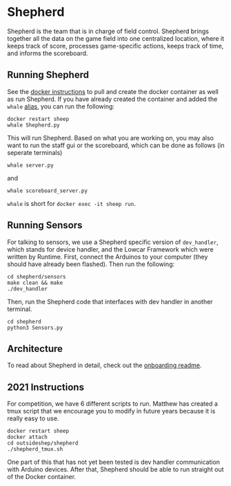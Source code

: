 # Shepherd

Shepherd is the team that is in charge of field control. 
Shepherd brings together all the data on the game field into one centralized location, where it keeps track of score, processes game-specific actions, keeps track of time, and informs the scoreboard.

## Running Shepherd

See the [docker instructions](https://github.com/pioneers/shepherd/blob/docker/setup/howtodocker.md) to pull and create the docker container as well as run Shepherd. If you have already created the container and added the `whale` [alias](https://github.com/pioneers/shepherd/blob/docker/setup/howtodocker.md#setting-up-the-docker-container), you can run the following:
```
docker restart sheep
whale Shepherd.py
```

This will run Shepherd. Based on what you are working on, you may also want to run the staff gui or the scoreboard, which can be done as follows (in seperate terminals)

```
whale server.py
```
and 
```
whale scoreboard_server.py
```

`whale` is short for `docker exec -it sheep run`.

## Running Sensors

For talking to sensors, we use a Shepherd specific version of `dev_handler`, which stands for device handler, and the Lowcar Framework which were written by Runtime. First, connect the Arduinos to your computer (they should have already been flashed). Then run the following:
```
cd shepherd/sensors
make clean && make
./dev_handler
```
Then, run the Shepherd code that interfaces with dev handler in another terminal.
```
cd shepherd
python3 Sensors.py
```

## Architecture

To read about Shepherd in detail, check out the [onboarding readme](https://github.com/pioneers/shepherd-onboarding#about-shepherd).

## 2021 Instructions

For competition, we have 6 different scripts to run. Matthew has created a tmux script that we encourage you to modify in future years because it is really easy to use.

```
docker restart sheep
docker attach
cd outsideshep/shepherd
./shepherd_tmux.sh
```

One part of this that has not yet been tested is dev handler communication with Arduino devices. After that, Shepherd should be able to run straight out of the Docker container.